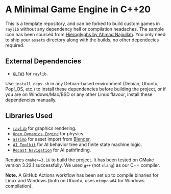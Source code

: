 # A Minimal Game Engine in C++20

This is a template repository, and can be forked to build custom games in ``raylib`` without any dependency hell or compilation headaches. The sample icon has been sourced from [Hieroglyphs by Ahmad Najiullah](https://icon-icons.com/pack/Hieroglyphs/2396). You only need to ship your ``assets`` directory along with the builds, no other dependecies required.

## External Dependencies

* [``GLFW3``](https://www.glfw.org/) for ``raylib``.

Use ``install_deps.sh`` in any Debian-based environment (Debian, Ubuntu, Pop!_OS, etc.) to install these dependencies before building the project, or if you are on Windows/Mac/BSD or any other Linux flavour, install these dependencies manually.

## Libraries Used

* [``raylib``](https://www.raylib.com/) for graphics rendering.
* [``Open Dynamics Engine``](https://www.ode.org/) for physics.
* [``assimp``](https://www.assimp.org/) for asset import from [Blender](https://www.blender.org/).
* [``AI Toolkit``](https://github.com/linkdd/aitoolkit/tree/main) for AI behavior tree and finite state machine logic.
* [``Recast Navigation``](https://recastnav.com/) for AI pathfinding.

Requires ``cmake>=3.16`` to build the project. It has been tested on CMake version 3.22.1 successfully. We used ``g++`` (not ``clang``) as our C++ compiler.

**Note.** A GitHub Actions workflow has been set up to compile binaries for Linux and Windows (both on Ubuntu, uses ``mingw-w64`` for Windows compilation).
